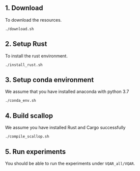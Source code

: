 ## 1. Download
To download the resources.
```
./download.sh
```

## 2. Setup Rust
To install the rust environment.
```
./install_rust.sh
```

## 3. Setup conda environment
We assume that you have installed anaconda with python 3.7
```
./conda_env.sh
```

## 4. Build scallop
We assume you have installed Rust and Cargo successfully
```
./compile_scallop.sh
```

## 5. Run experiments
You should be able to run the experiments under `VQAR_all/VQAR`.